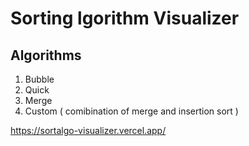 # Sorting lgorithm Visualizer
## Algorithms
1. Bubble
2. Quick
3. Merge
4. Custom ( comibination of merge and insertion sort )

https://sortalgo-visualizer.vercel.app/
